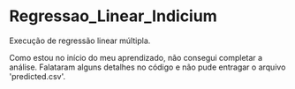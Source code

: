 # Regressao_Linear_Indicium
Execução de regressão linear múltipla.

Como estou no início do meu aprendizado, não consegui completar a análise. Falataram alguns detalhes no código e não pude entragar o arquivo 'predicted.csv'.

